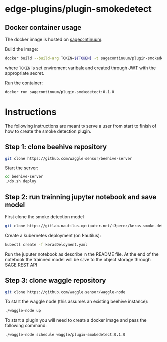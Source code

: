 # edge-plugins/plugin-smokedetect

Docker container usage
-------------
The docker image is hosted on [sagecontinuum](https://hub.docker.com/orgs/sagecontinuum).

Build the image:
```bash
docker build --build-arg TOKEN=${TOKEN} -t sagecontinuum/plugin-smokedetect:0.1.0 .
```
where `TOKEN` is set enviroment varibale and created through [JWT](https://jwt.io/) with the appropriate secret.

Run the container:
```bash
docker run sagecontinuum/plugin-smokedetect:0.1.0
```
# Instructions
The following instructions are meant to serve a user from start to finish of how to create the smoke detection plugin.

## Step 1: clone beehive repository 
```bash
git clone https://github.com/waggle-sensor/beehive-server
```
Start the server:
```bash
cd beehive-server
./do.sh deploy
```

## Step 2: run trainning jupyter notebook and save model
First clone the smoke detection model:
```bash
git clone https://gitlab.nautilus.optiputer.net/i3perez/keras-smoke-detection
```
Create a kubernetes deployment (on Nautilus):
```bash
kubectl create -f kerasDeloyment.yaml
```
Run the juputer notebook as describe in the README file. At the end of the notebook
the trainned model will be save to the object storage through [SAGE REST API](https://github.com/sagecontinuum/sage-restapi)

## Step 3: clone waggle repository
```bash
git clone https://github.com/waggle-sensor/waggle-node
```
To start the waggle node (this assumes an existing beehive instance):
```bash
./waggle-node up
```

To start a plugin you will need to create a docker image and pass the following command:
```bash
./waggle-node schedule waggle/plugin-smokedetect:0.1.0
```

